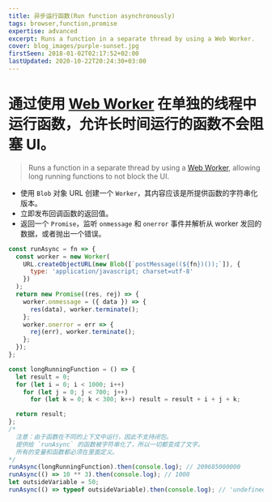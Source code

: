 ```yaml
---
title: 异步运行函数(Run function asynchronously)
tags: browser,function,promise
expertise: advanced
excerpt: Runs a function in a separate thread by using a Web Worker.
cover: blog_images/purple-sunset.jpg
firstSeen: 2018-01-02T02:17:52+02:00
lastUpdated: 2020-10-22T20:24:30+03:00
---
```


# 通过使用 [Web Worker](https://developer.mozilla.org/en-US/docs/Web/API/Web_Workers_API/Using_web_workers) 在单独的线程中运行函数，允许长时间运行的函数不会阻塞 UI。
> Runs a function in a separate thread by using a [Web Worker](https://developer.mozilla.org/en-US/docs/Web/API/Web_Workers_API/Using_web_workers), allowing long running functions to not block the UI.

- 使用 `Blob` 对象 URL 创建一个 `Worker`，其内容应该是所提供函数的字符串化版本。
- 立即发布回调函数的返回值。
- 返回一个 `Promise`，监听 `onmessage` 和 `onerror` 事件并解析从 worker 发回的数据，或者抛出一个错误。

```js
const runAsync = fn => {
  const worker = new Worker(
    URL.createObjectURL(new Blob([`postMessage((${fn})());`]), {
      type: 'application/javascript; charset=utf-8'
    })
  );
  return new Promise((res, rej) => {
    worker.onmessage = ({ data }) => {
      res(data), worker.terminate();
    };
    worker.onerror = err => {
      rej(err), worker.terminate();
    };
  });
};
```

```js
const longRunningFunction = () => {
  let result = 0;
  for (let i = 0; i < 1000; i++)
    for (let j = 0; j < 700; j++)
      for (let k = 0; k < 300; k++) result = result + i + j + k;

  return result;
};
/*
  注意：由于函数在不同的上下文中运行，因此不支持闭包。
  提供给 `runAsync` 的函数被字符串化了，所以一切都变成了文字。
  所有的变量和函数都必须在里面定义。
*/
runAsync(longRunningFunction).then(console.log); // 209685000000
runAsync(() => 10 ** 3).then(console.log); // 1000
let outsideVariable = 50;
runAsync(() => typeof outsideVariable).then(console.log); // 'undefined'
```
